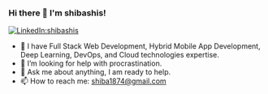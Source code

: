 ### Hi there 👋 I'm shibashis!


[![LinkedIn:shibashis](https://img.shields.io/badge/-shibashis-blue?style=flat-square&logo=Linkedin&logoColor=white&link=https://www.linkedin.com/in/shibashis-sahoo-484223191)](https://www.linkedin.com/in/shibashis-sahoo-484223191/)


- 🌱 I have Full Stack Web Development, Hybrid Mobile App Development, Deep Learning, DevOps, and Cloud technologies expertise.
- 🤔 I’m looking for help with procrastination.
- 💬 Ask me about anything, I am ready to help.
- 📫 How to reach me: [shiba1874@gmail.com](mailto:shiba1874@gmail.com)
 



<!--
**shibashis148/shibashis148** is a ✨ _special_ ✨ repository because its `README.md` (this file) appears on your GitHub profile.

Here are some ideas to get you started:

- 🔭 I’m currently working on ...
- 🌱 I’m currently learning ...
- 👯 I’m looking to collaborate on ...
- 🤔 I’m looking for help with ...
- 💬 Ask me about ...
- 📫 How to reach me: ...
- 😄 Pronouns: ...
- ⚡ Fun fact: ...
-->

